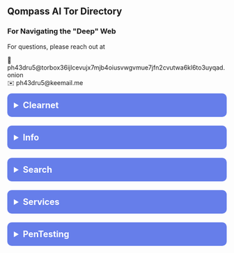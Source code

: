 <!-- /qompassai/tor/docs/directory.md -->
<!-- Qompass AI Tor Directory -->
<!-- Copyright (C) 2025 Qompass AI, All rights reserved -->
<!-- ---------------------------------------- -->

<h2> Qompass AI Tor Directory</h2>

<h3> For Navigating the "Deep" Web </h3>

<p>For questions, please reach out at</p>

<div>
  <span class="onion-badge">
    <span class="onion-icon">🧅</span>
    ph43dru5@torbox36ijlcevujx7mjb4oiusvwgvmue7jfn2cvutwa6kl6to3uyqad.onion
  </span>
</div>
<div>
  <span class="clearnet-badge">
    <span class="clearnet-icon">✉️</span>
    ph43dru5@keemail.me
  </span>
</div>

<details>
  <summary style="font-size: 1.4em; font-weight: bold; padding: 15px; background: #667eea; color: white; border-radius: 10px; cursor: pointer; margin: 10px 0;">
    <strong>Clearnet</strong>
  </summary>
  <div style="background: #f8f9fa; padding: 15px; border-radius: 5px; margin-top: 10px; font-family: monospace;">

[Onionlinks-Clearnet](https://onionlinks.com/)

</details>

<details>
  <summary style="font-size: 1.4em; font-weight: bold; padding: 15px; background: #667eea; color: white; border-radius: 10px; cursor: pointer; margin: 10px 0;">
    <strong>Info</strong>
  </summary>
  <div style="background: #f8f9fa; padding: 15px; border-radius: 5px; margin-top: 10px; font-family: monospace;">

<div class="tor-table-container">
  <table class="tor-table">
    <thead>
      <tr>
        <th>Site</th>
        <th>Type</th>
        <th>Link</th>
      </tr>
    </thead>
    <tbody>
      <tr>
        <td>Onionlinks</td>
        <td><span class="tor-badge">.onion</span></td>
        <td>
          <a class="tor-link" href="http://jaz45aabn5vkemy4jkg4mi4syheisqn2wn2n4fsuitpccdackjwxplad.onion/">jaz4...plad.onion</a>
        </td>
      </tr>
      <tr>
        <td>Defcon</td>
        <td><span class="tor-badge">.onion</span></td>
        <td>
          <a class="tor-link" href="http://g7ejphhubv5idbbu3hb3wawrs5adw7tkx7yjabnf65xtzztgg4hcsqqd.onion/">g7ej...cqqd.onion</a>
        </td>
      </tr>
      <tr>
        <td>CIA</td>
        <td><span class="tor-badge">.onion</span></td>
        <td>
          <a class="tor-link" href="http://ciadotgov4sjwlzihbbgxnqg3xiyrg7so2r2o3lt5wz5ypk4sxyjstad.onion/">ciadotgov...stad.onion</a>
        </td>
      </tr>
      <tr>
        <td>Whonix</td>
        <td><span class="tor-badge">.onion</span></td>
        <td>
          <a class="tor-link" href="http://www.dds6qkxpwdeubwucdiaord2xgbbeyds25rbsgr73tbfpqpt4a6vjwsyd.onion/">www.dds6...wsyd.onion</a>
        </td>
      </tr>
      <tr>
        <td>Torbox</td>
        <td><span class="tor-badge">.onion</span></td>
        <td>
          <a class="tor-link" href="http://torbox36ijlcevujx7mjb4oiusvwgvmue7jfn2cvutwa6kl6to3uyqad.onion/welcome">torbox...qad.onion</a>
        </td>
      </tr>
      <tr>
        <td>Propublica</td>
        <td><span class="tor-badge">.onion</span></td>
        <td>
          <a class="tor-link" href="http://p53lf57qovyuvwsc6xnrppyply3vtqm7l6pcobkmyqsiofyeznfu5uqd.onion/">p53l...uqd.onion</a>
        </td>
      </tr>
      <tr>
        <td>Dread</td>
        <td><span class="tor-badge">.onion</span></td>
        <td>
          <a class="tor-link" href="https://dreadytofatroptsdj6io7l3xptbet6onoyno2yv7jicoxknyazubrad.onion/">dready...rad.onion</a>
        </td>
      </tr>
      <tr>
        <td>Opsec Bible Fork</td>
        <td><span class="tor-badge">.onion</span></td>
        <td>
          <a class="tor-link" href="http://gdatura24gtdy23lxd7ht3xzx6mi7mdlkabpvuefhrjn4t5jduviw5ad.onion/ph43dru5/opsec-blogposts">gdatura...5ad.onion</a>
        </td>
      </tr>
    </tbody>
  </table>
</div>

</details>

<details>
  <summary style="font-size: 1.4em; font-weight: bold; padding: 15px; background: #667eea; color: white; border-radius: 10px; cursor: pointer; margin: 10px 0;">
    <strong>Search</strong>
  </summary>
  <div style="background: #f8f9fa; padding: 15px; border-radius: 5px; margin-top: 10px; font-family: monospace;">

[Ahmia](http://juhanurmihxlp77nkq76byazcldy2hlmovfu2epvl5ankdibsot4csyd.onion/)

</details>

<details>
  <summary style="font-size: 1.4em; font-weight: bold; padding: 15px; background: #667eea; color: white; border-radius: 10px; cursor: pointer; margin: 10px 0;">
    <strong>Services</strong>
  </summary>
  <div style="background: #f8f9fa; padding: 15px; border-radius: 5px; margin-top: 10px; font-family: monospace;">

<div class="tor-table-container">
  <table class="tor-table">
    <thead>
      <tr>
        <th>Service</th>
        <th>Type</th>
        <th>Link</th>
      </tr>
    </thead>
    <tbody>
      <tr>
        <td>OnionWallet</td>
        <td><span class="tor-badge">.onion</span></td>
        <td><a class="tor-link" href="http://zwf5i7hiwmffq2bl7euedg6y5ydzze3ljiyrjmm7o42vhe7ni56fm7qd.onion/">zwf...m7qd.onion</a></td>
      </tr>
      <tr>
        <td>OnionShare</td>
        <td><span class="tor-badge">.onion</span></td>
        <td><a class="tor-link" href="http://lldan5gahapx5k7iafb3s4ikijc4ni7gx5iywdflkba5y2ezyg6sjgyd.onion/">lld...jyd.onion</a></td>
      </tr>
    </tbody>
  </table>
</div>


</details>

<details>
  <summary style="font-size: 1.4em; font-weight: bold; padding: 15px; background: #667eea; color: white; border-radius: 10px; cursor: pointer; margin: 10px 0;">
    <strong>PenTesting</strong>
  </summary>
  <div style="background: #f8f9fa; padding: 15px; border-radius: 5px; margin-top: 10px; font-family: monospace;">

[SecureDrop](http://he5dybnt7sr6cm32xt77pazmtm65flqy6irivtflruqfc5ep7eiodiad.onion/)
[OnionShare](http://lldan5gahapx5k7iafb3s4ikijc4ni7gx5iywdflkba5y2ezyg6sjgyd.onion/)
  [DarkWebHackers](http://zkj7mzglnrbvu3elepazau7ol26cmq7acryvsqxvh4sreoydhzin7zid.onion/index.php)

</details>


